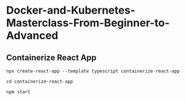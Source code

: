 # Docker-and-Kubernetes-Masterclass-From-Beginner-to-Advanced
## Containerize React App

`npx create-react-app --template typescript containerize-react-app`

`cd containerize-react-app`

`npm start`
